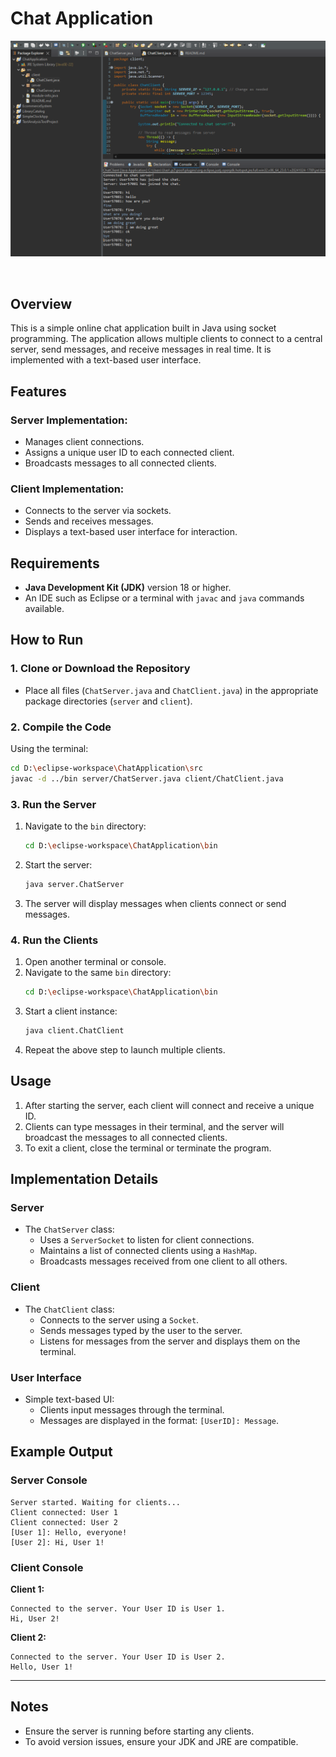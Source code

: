 

# Chat Application

<p align="center">
  <img src="https://github.com/younusFoysal/Online-Chat-Application-Java/blob/main/Image/chat.png" alt="Chat Application">
</p>
<br>

## Overview
This is a simple online chat application built in Java using socket programming. The application allows multiple clients to connect to a central server, send messages, and receive messages in real time. It is implemented with a text-based user interface.



## Features
### **Server Implementation**:
  - Manages client connections.
  - Assigns a unique user ID to each connected client.
  - Broadcasts messages to all connected clients.

### **Client Implementation**:
  - Connects to the server via sockets.
  - Sends and receives messages.
  - Displays a text-based user interface for interaction.



## Requirements
- **Java Development Kit (JDK)** version 18 or higher.
- An IDE such as Eclipse or a terminal with `javac` and `java` commands available.



## How to Run

### 1. Clone or Download the Repository
- Place all files (`ChatServer.java` and `ChatClient.java`) in the appropriate package directories (`server` and `client`).

### 2. Compile the Code
Using the terminal:
```bash
cd D:\eclipse-workspace\ChatApplication\src
javac -d ../bin server/ChatServer.java client/ChatClient.java
```



### 3. Run the Server
1. Navigate to the `bin` directory:
   ```bash
   cd D:\eclipse-workspace\ChatApplication\bin
   ```
2. Start the server:
   ```bash
   java server.ChatServer
   ```
3. The server will display messages when clients connect or send messages.



### 4. Run the Clients
1. Open another terminal or console.
2. Navigate to the same `bin` directory:
   ```bash
   cd D:\eclipse-workspace\ChatApplication\bin
   ```
3. Start a client instance:
   ```bash
   java client.ChatClient
   ```
4. Repeat the above step to launch multiple clients.



## Usage
1. After starting the server, each client will connect and receive a unique ID.
2. Clients can type messages in their terminal, and the server will broadcast the messages to all connected clients.
3. To exit a client, close the terminal or terminate the program.



## Implementation Details

### Server
- The `ChatServer` class:
  - Uses a `ServerSocket` to listen for client connections.
  - Maintains a list of connected clients using a `HashMap`.
  - Broadcasts messages received from one client to all others.

### Client
- The `ChatClient` class:
  - Connects to the server using a `Socket`.
  - Sends messages typed by the user to the server.
  - Listens for messages from the server and displays them on the terminal.

### User Interface
- Simple text-based UI:
  - Clients input messages through the terminal.
  - Messages are displayed in the format: `[UserID]: Message`.



## Example Output

### Server Console
```
Server started. Waiting for clients...
Client connected: User 1
Client connected: User 2
[User 1]: Hello, everyone!
[User 2]: Hi, User 1!
```

### Client Console
**Client 1:**
```
Connected to the server. Your User ID is User 1.
Hi, User 2!
```

**Client 2:**
```
Connected to the server. Your User ID is User 2.
Hello, User 1!
```

---

## Notes
- Ensure the server is running before starting any clients.
- To avoid version issues, ensure your JDK and JRE are compatible.

